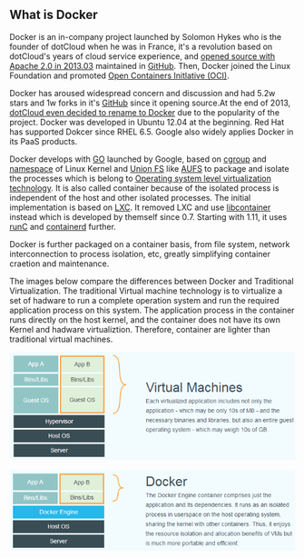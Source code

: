 ## What is Docker

Docker is an in-company project launched by Solomon Hykes who is the founder of dotCloud when he was in France, it's a revolution based on dotCloud's years of cloud service experience, and [opened source with Apache 2.0 in 2013.03][docker-soft] maintained in [GitHub](https://github.com/moby/moby). Then, Docker joined the Linux Foundation and promoted [Open Containers Initlative (OCI)](https://www.opencontainers.org/).

Docker has aroused widespread concern and discussion and had 5.2w stars and 1w forks in it's [GitHub](https://github.com/moby/moby) since it opening source.At the end of 2013, [dotCloud even decided to rename to Docker](https://blog.docker.com/2013/10/dotcloud-is-becoming-docker-inc/) due to the popularity of the project. Docker was developed in Ubuntu 12.04 at the beginning. Red Hat has supported Dokcer since RHEL 6.5. Google also widely applies Docker in its PaaS products.

Docker develops with [GO](https://golang.org/) launched by Google, based on [cgroup](https://zh.wikipedia.org/wiki/Cgroups) and [namespace](https://en.wikipedia.org/wiki/Linux_namespaces) of Linux Kernel and [Union FS](https://en.wikipedia.org/wiki/Union_mount) like [AUFS](https://en.wikipedia.org/wiki/Aufs) to package and isolate the processes which is belong to [Operating system level virtualization technology](https://en.wikipedia.org/wiki/Operating-system-level_virtualization). It is also called container because of the isolated process is independent of the host and other isolated processes. The initial implementation is based on [LXC](https://linuxcontainers.org/lxc/introduction/). It removed LXC and use [libcontainer](https://github.com/docker/libcontainer) instead which is developed by themself since 0.7. Starting with 1.11, it uses [runC](https://github.com/opencontainers/runc) and [containerd](https://github.com/containerd/containerd) further.

Docker is further packaged on a container basis, from file system, network interconnection to process isolation, etc, greatly simplifying container craetion and maintenance.

The images below compare the differences between Docker and Traditional Virtualization. The traditional Virtual machine technology is to virtualize a set of hadware to run a complete operation system and run the required application process on this system. The application process in the container runs directly on the host kernel, and the container does not have its own Kernel and hadware virtualiztion. Therefore, container are lighter than traditional virtual machines.

![Traditional Virtualization](_images/virtualization.png)

![Docker](_images/docker.png)



[docker-soft]:https://en.wikipedia.org/wiki/Docker_(software)
